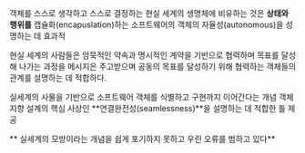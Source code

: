 객체를 스스로 생각하고 스스로 결정하는 현실 세계의 생명체에 비유하는 것은 **상태와 행위를** 캡슐화(encapuslation)하는 소프트웨어의 객체의 자율성(autonomous)을 성명하는 데 효과적

현실 세계의 사람들은 암묵적인 약속과 명시적인 계약을 기반으로 협력하며 목표를 달성해 나가는 과정을 메시지은 주고받으며 공동의 목표를 달성하기 위해 협력하는 객체들의 관계를 설명하는 데 적합하다.

실세계의 사물을 기반으로 소프트웨어 객체를 식별하고 구현까지 이어간다는 개념 객체지향 설계의 핵심 사상인 **연결완전성(seamlessness)**을 설명하는 데 적합한 틀 제공

** 실세계의 모방이라는 개념을 쉽게 포기하지 못하고 우린 오류를 범하고 있다**

